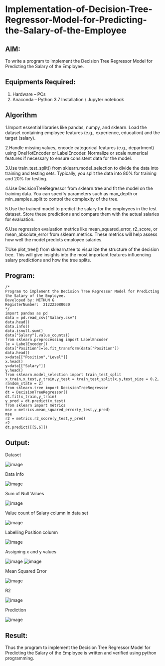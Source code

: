 # Implementation-of-Decision-Tree-Regressor-Model-for-Predicting-the-Salary-of-the-Employee

## AIM:
To write a program to implement the Decision Tree Regressor Model for Predicting the Salary of the Employee.

## Equipments Required:
1. Hardware – PCs
2. Anaconda – Python 3.7 Installation / Jupyter notebook

## Algorithm
1.Import essential libraries like pandas, numpy, and sklearn. Load the dataset containing employee features (e.g., experience, education) and the target (salary).

2.Handle missing values, encode categorical features (e.g., department) using OneHotEncoder or LabelEncoder. Normalize or scale numerical features if necessary to ensure consistent data for the model.

3.Use train_test_split() from sklearn.model_selection to divide the data into training and testing sets. Typically, you split the data into 80% for training and 20% for testing.

4.Use DecisionTreeRegressor from sklearn.tree and fit the model on the training data. You can specify parameters such as max_depth or min_samples_split to control the complexity of the tree.

5.Use the trained model to predict the salary for the employees in the test dataset. Store these predictions and compare them with the actual salaries for evaluation.

6.Use regression evaluation metrics like mean_squared_error, r2_score, or mean_absolute_error from sklearn.metrics. These metrics will help assess how well the model predicts employee salaries.

7.Use plot_tree() from sklearn.tree to visualize the structure of the decision tree. This will give insights into the most important features influencing salary predictions and how the tree splits.

## Program:
```
/*
Program to implement the Decision Tree Regressor Model for Predicting the Salary of the Employee.
Developed by: MITHUN G
RegisterNumber:  212223080030
*/
import pandas as pd
data = pd.read_csv("Salary.csv")
data.head()
data.info()
data.isnull.sum()
data["Salary"].value_counts()
from sklearn.preprocessing import LabelEncoder 
le = LabelEncoder()
data["Position"]=le.fit_transform(data["Position"])
data.head()
x=data[["Position","Level"]]
x.head()
y=data[["Salary"]]
y.head()
from sklearn.model_selection import train_test_split
x_train,x_test,y_train,y_test = train_test_split(x,y,test_size = 0.2, random_state = 2)
from sklearn.tree import DecisionTreeRegressor
dt = DecisionTreeRegressor()
dt.fit(x_train,y_train)
y_pred = dt.predict(x_test)
from sklearn import metrics
mse = metrics.mean_squared_error(y_test,y_pred)
mse
r2 = metrics.r2_score(y_test,y_pred)
r2
dt.predict([[5,6]])

```

## Output:

Dataset

![image](https://github.com/user-attachments/assets/aeb6e155-d8ca-41a0-8602-ebcabbabc95e)

Data Info

![image](https://github.com/user-attachments/assets/dc9115f6-add4-473e-bb1d-a28fcbdb333c)

Sum of Null Values

![image](https://github.com/user-attachments/assets/b3548bf4-98ad-45b7-80a9-40a7e8158606)


Value count of Salary column in data set


![image](https://github.com/user-attachments/assets/8679a37a-810a-4263-b765-bd303e816faa)


Labelling Position column

![image](https://github.com/user-attachments/assets/21fa7f29-6ede-4d03-aca1-07928ab7d14c)


Assigning x and y values

![image](https://github.com/user-attachments/assets/19565b1c-efe9-4c6a-8b37-be67516b5c0a)
![image](https://github.com/user-attachments/assets/d1bd999c-77c3-4914-9dce-8fe27fd13427)


Mean Squared Error

![image](https://github.com/user-attachments/assets/4a4d8a0a-cea4-49d0-b5c0-25e185ab77b4)

R2

![image](https://github.com/user-attachments/assets/62ba86ce-6788-470c-a9f0-ea6e4e73357e)

Prediction

![image](https://github.com/user-attachments/assets/0dc08484-7228-45b0-89c0-b6bd7a6c48fa)

## Result:
Thus the program to implement the Decision Tree Regressor Model for Predicting the Salary of the Employee is written and verified using python programming.
